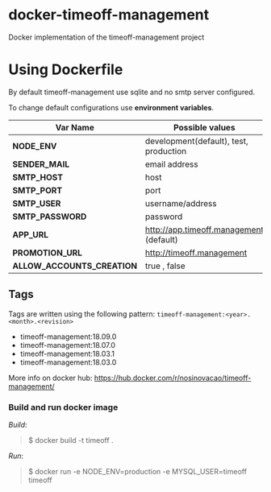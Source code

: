 # docker-timeoff-management

Docker implementation of the timeoff-management project

# Using Dockerfile

By default timeoff-management use sqlite and no smtp server configured. 



To change default configurations use **environment variables**. 

| Var Name | Possible values|
| -------- | ------ |
| **NODE_ENV** | development(default), test, production |
| **SENDER_MAIL** | email address |
| **SMTP_HOST** | host |
| **SMTP_PORT** | port |
| **SMTP_USER** | username/address |
| **SMTP_PASSWORD** | password |
| **APP_URL** | http://app.timeoff.management (default) |
| **PROMOTION_URL** | http://timeoff.management |
| **ALLOW_ACCOUNTS_CREATION** | true , false |

## Tags

Tags are written using the following pattern: `timeoff-management:<year>.<month>.<revision>`

* timeoff-management:18.09.0
* timeoff-management:18.07.0
* timeoff-management:18.03.1
* timeoff-management:18.03.0

More info on docker hub: <https://hub.docker.com/r/nosinovacao/timeoff-management/>

### Build and run docker image 

_Build_:
> $ docker build -t timeoff . 

_Run_:
> $ docker run -e NODE_ENV=production -e MYSQL_USER=timeoff timeoff
